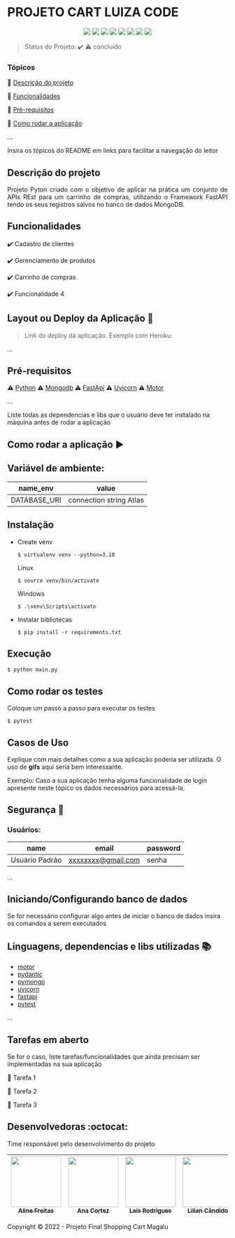 <h1>PROJETO CART LUIZA CODE</h1> 

<p align="center">
  <img src="https://img.shields.io/static/v1?label=react&message=framework&color=blue&style=for-the-badge&logo=REACT"/>
  <img src="https://img.shields.io/static/v1?label=heroku&message=deploy&color=blue&style=for-the-badge&logo=heroku"/>
  <img src="http://img.shields.io/static/v1?label=License&message=MIT&color=green&style=for-the-badge"/>
  <img src="http://img.shields.io/static/v1?label=Python&message=10.3&color=red&style=for-the-badge&logo=python"/>
  <img src="http://img.shields.io/static/v1?label=Ruby%20On%20Rails%20&message=6.0.2.2&color=red&style=for-the-badge&logo=ruby"/>
  <img src="http://img.shields.io/static/v1?label=TESTES&message=%3E100&color=GREEN&style=for-the-badge"/>
   <img src="http://img.shields.io/static/v1?label=STATUS&message=EM%20DESENVOLVIMENTO&color=RED&style=for-the-badge"/>
   <img src="http://img.shields.io/static/v1?label=STATUS&message=CONCLUIDO&color=GREEN&style=for-the-badge"/>
</p>

> Status do Projeto: :heavy_check_mark: :warning: concluido

### Tópicos 

:small_blue_diamond: [Descrição do projeto](#descrição-do-projeto)

:small_blue_diamond: [Funcionalidades](#funcionalidades)

:small_blue_diamond: [Pré-requisitos](#pré-requisitos)

:small_blue_diamond: [Como rodar a aplicação](#como-rodar-a-aplicação-arrow_forward)

... 

Insira os tópicos do README em links para facilitar a navegação do leitor

## Descrição do projeto 

<p align="justify">
  Projeto Pyton criado com o objetivo de aplicar na prática um conjunto de APIs REst para um carrinho de compras, utilizando o
  Framework FastAPI tendo os seus registros salvos no banco de dados MongoDB. 
</p>

## Funcionalidades

:heavy_check_mark: Cadastro de clientes 

:heavy_check_mark: Gerenciamento de produtos  

:heavy_check_mark: Carrinho de compras  

:heavy_check_mark: Funcionalidade 4  

## Layout ou Deploy da Aplicação :dash:

> Link do deploy da aplicação. Exemplo com Heroku: 

... 



## Pré-requisitos

:warning: [Python](https://www.python.org/downloads/)
:warning: [Mongodb](https://www.mongodb.com/try/download/community)
:warning: [FastApi](https://fastapi.tiangolo.com/)
:warning: [Uvicorn](https://www.uvicorn.org/)
:warning: [Motor](https://motor.readthedocs.io/en/stable/)


...

Liste todas as dependencias e libs que o usuário deve ter instalado na máquina antes de rodar a aplicação 

## Como rodar a aplicação :arrow_forward:

## Variável de ambiente:
| name_env | value |
|------------|------------|
|DATABASE_URI|connection string Atlas|

## Instalação
* Create venv
    ```
    $ virtualenv venv --python=3.10
    ```
    Linux
    ```
    $ source venv/bin/activate
   ```
   Windows
    ```
    $ .\venv\Scripts\activate
   ```
* Instalar bibliotecas
     ```
     $ pip install -r requirements.txt
     ```
## Execução
  ```
  $ python main.py
   ```


## Como rodar os testes

Coloque um passo a passo para executar os testes

```
$ pytest
```

## Casos de Uso

Explique com mais detalhes como a sua aplicação poderia ser utilizada. O uso de **gifs** aqui seria bem interessante. 

Exemplo: Caso a sua aplicação tenha alguma funcionalidade de login apresente neste tópico os dados necessários para acessá-la.

## Segurança :floppy_disk:

### Usuários: 

|name|email|password|
| -------- |-------- |-------- |
|Usuário Padrão|xxxxxxxx@gmail.com|senha|

... 


## Iniciando/Configurando banco de dados

Se for necessário configurar algo antes de iniciar o banco de dados insira os comandos a serem executados 

## Linguagens, dependencias e libs utilizadas :books:

- [motor](https://motor.readthedocs.io/en/stable/) 
- [pydantic](https://pydantic-docs.helpmanual.io/)
- [pymongo](https://pymongo.readthedocs.io/en/stable/)
- [uvicorn](https://www.uvicorn.org/)
- [fastapi](https://fastapi.tiangolo.com/)
- [pytest](https://docs.pytest.org/en/7.1.x/)

...

 

## Tarefas em aberto

Se for o caso, liste tarefas/funcionalidades que ainda precisam ser implementadas na sua aplicação

:memo: Tarefa 1 

:memo: Tarefa 2 

:memo: Tarefa 3 

## Desenvolvedoras :octocat:

Time responsável pelo desenvolvimento do projeto

| [<img src="https://avatars.githubusercontent.com/u/111924977?v=4" width=115><br><sub>Aline Freitas</sub>](https://github.com/aline-freitas) |  [<img src="https://avatars.githubusercontent.com/u/56210395?v=4" width=115><br><sub>Ana Cortez</sub>](https://github.com/anacarolcortez) | [<img src="https://avatars.githubusercontent.com/u/75764138?v=4" width=115><br><sub>Laís Rodrigues</sub>](https://github.com/lais-ches) |  [<img src="https://avatars.githubusercontent.com/u/97643806?v=4" width=115><br><sub>Lilian Cândido</sub>](https://github.com/aguilar-lc) |  [<img src="https://avatars.githubusercontent.com/u/111457321?v=4" width=115><br><sub>Mayara Barbosa</sub>](https://github.com/MayBarbosa) |
| :---: | :---: | :---: | :---: | :---: |



Copyright :copyright: 2022 - Projeto Final Shopping Cart Magalu
